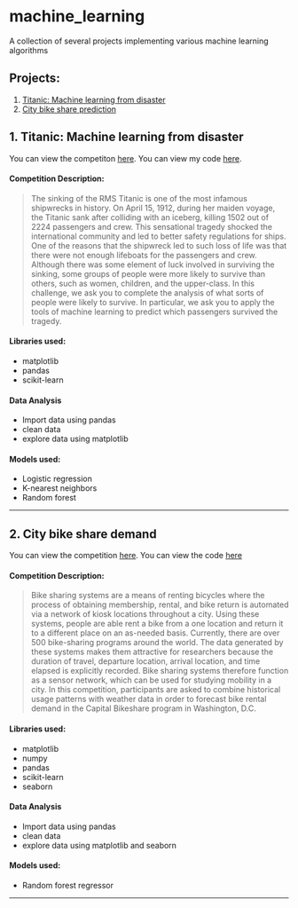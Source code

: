 # machine_learning

A collection of several projects implementing various machine learning algorithms

## Projects:
 1. [Titanic: Machine learning from disaster](https://github.com/a-pallotto/Machine-learning#1-titanic-machine-learning-from-disaster)
 2. [City bike share prediction](https://github.com/a-pallotto/Machine-learning#2-city-bike-share-demand)

## 1. Titanic: Machine learning from disaster

You can view the competiton [here](https://www.kaggle.com/c/titanic).
You can view my code [here](https://github.com/a-pallotto/Machine-learning/blob/master/Titanic/TitanicSurvivalPrediction.py).
#### Competition Description:
>The sinking of the RMS Titanic is one of the most infamous shipwrecks in history.  On April 15, 1912, during her maiden voyage, the Titanic sank after colliding with an iceberg, killing 1502 out of 2224 passengers and crew. This sensational tragedy shocked the international community and led to better safety regulations for ships.
One of the reasons that the shipwreck led to such loss of life was that there were not enough lifeboats for the passengers and crew. Although there was some element of luck involved in surviving the sinking, some groups of people were more likely to survive than others, such as women, children, and the upper-class.
In this challenge, we ask you to complete the analysis of what sorts of people were likely to survive. In particular, we ask you to apply the tools of machine learning to predict which passengers survived the tragedy.

#### Libraries used:
- matplotlib
- pandas
- scikit-learn

#### Data Analysis
- Import data using pandas
- clean data
- explore data using matplotlib

#### Models used:
- Logistic regression
- K-nearest neighbors
- Random forest
---

## 2. City bike share demand
You can view the competition [here](https://www.kaggle.com/c/bike-sharing-demand/overview).
You can view the code [here](https://github.com/a-pallotto/Machine-learning/blob/master/BikeShare/BikeSharePrediction.py)

#### Competition Description:
>Bike sharing systems are a means of renting bicycles where the process of obtaining membership, rental, and bike return is automated via a network of kiosk locations throughout a city. Using these systems, people are able rent a bike from a one location and return it to a different place on an as-needed basis. Currently, there are over 500 bike-sharing programs around the world.
The data generated by these systems makes them attractive for researchers because the duration of travel, departure location, arrival location, and time elapsed is explicitly recorded. Bike sharing systems therefore function as a sensor network, which can be used for studying mobility in a city. In this competition, participants are asked to combine historical usage patterns with weather data in order to forecast bike rental demand in the Capital Bikeshare program in Washington, D.C.

#### Libraries used:
- matplotlib
- numpy
- pandas
- scikit-learn
- seaborn

#### Data Analysis
- Import data using pandas
- clean data
- explore data using matplotlib and seaborn

#### Models used:
- Random forest regressor
---

